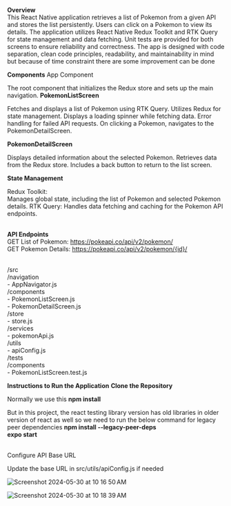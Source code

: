 
**Overview** <br />
This React Native application retrieves a list of Pokemon from a given API and stores the list persistently. Users can click on a Pokemon to view its details. The application utilizes React Native Redux Toolkit and RTK Query for state management and data fetching. Unit tests are provided for both screens to ensure reliability and correctness. The app is designed with code separation, clean code principles, readability, and maintainability in mind but because of time constraint there are some improvement can be done

**Components**
App Component <br />

The root component that initializes the Redux store and sets up the main navigation.
**PokemonListScreen** <br />

Fetches and displays a list of Pokemon using RTK Query.
Utilizes Redux for state management.
Displays a loading spinner while fetching data.
Error handling for failed API requests.
On clicking a Pokemon, navigates to the PokemonDetailScreen.

**PokemonDetailScreen** <br />

Displays detailed information about the selected Pokemon.
Retrieves data from the Redux store.
Includes a back button to return to the list screen.

**State Management** <br />

Redux Toolkit: <br/> Manages global state, including the list of Pokemon and selected Pokemon details.
RTK Query: Handles data fetching and caching for the Pokemon API endpoints.

<br /> **API Endpoints**
<br /> GET List of Pokemon: https://pokeapi.co/api/v2/pokemon/
<br /> GET Pokemon Details: https://pokeapi.co/api/v2/pokemon/{id}/


<br />/src
<br />  /navigation
<br />     - AppNavigator.js
<br />  /components
<br />    - PokemonListScreen.js
<br />    - PokemonDetailScreen.js
<br />  /store
<br />    - store.js
<br />  /services
 <br />   - pokemonApi.js
<br />  /utils
<br />    - apiConfig.js
<br /> /tests
<br />  /components
  <br />  - PokemonListScreen.test.js
  

**Instructions to Run the Application**
**Clone the Repository** <br />

Normally we use this 
**npm install**

But in this project, the react testing library version has old libraries in older version of react as well so we need to run the below command for legacy peer dependencies
**npm install --legacy-peer-deps** <br />
**expo start**

<br />
Configure API Base URL <br />

Update the base URL in src/utils/apiConfig.js if needed



![Screenshot 2024-05-30 at 10 16 50 AM](https://github.com/balichowdry/pokemonApp/assets/3157273/9006f1ec-551a-4f90-9a81-61a5d4eb5d14)



![Screenshot 2024-05-30 at 10 18 39 AM](https://github.com/balichowdry/pokemonApp/assets/3157273/01af5305-07d5-4a2e-b7a4-7f697a1013c1)
